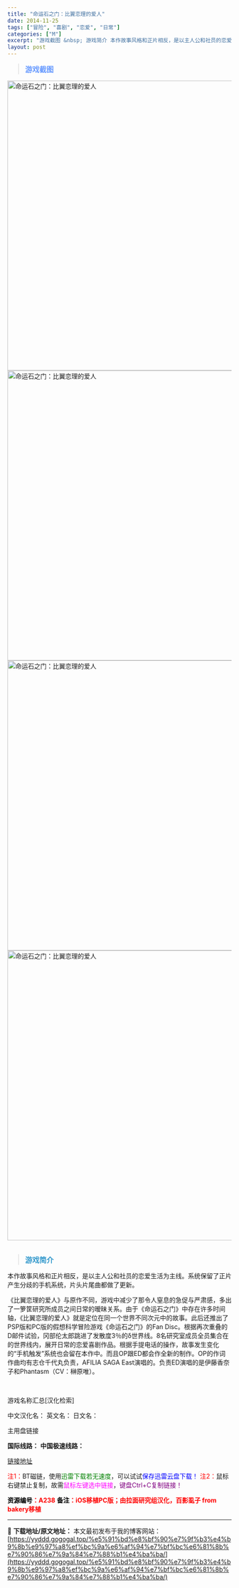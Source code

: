 ```yaml
---
title: "命运石之门：比翼恋理的爱人"
date: 2014-11-25
tags: ["冒险", "喜剧", "恋爱", "日常"]
categories: ["M"]
excerpt: "游戏截图 &nbsp; 游戏简介 本作故事风格和正片相反，是以主人公和社员的恋爱生活为主线。系统保留了正片产生分歧的手机系统，片头片尾曲都做了更新。 《比翼恋理的爱人》与原作不同，游戏中减少了那令人窒息的急促与严肃感，多出了一箩筐研究所成员之间日常的暧昧关系。由于《命运石之门》中存在许多时间轴，《比&hellip;"
layout: post
---
```


<div>
<blockquote><b><span style="font-size: 12pt; color: #6699ff;">游戏截图</span></b></blockquote>
<div><img title="点击放大" src="https://yyddd.gogogal.top/wp-content/uploads/2025/04/20250430_6811e9d9ccf82.webp" alt="命运石之门：比翼恋理的爱人" width="650" /></div>
<div><img title="点击放大" src="https://yyddd.gogogal.top/wp-content/uploads/2025/04/20250430_6811e9db669c6.webp" alt="命运石之门：比翼恋理的爱人" width="650" /></div>
<div><img title="点击放大" src="https://yyddd.gogogal.top/wp-content/uploads/2025/04/20250430_6811e9dd4e9a6.webp" alt="命运石之门：比翼恋理的爱人" width="650" /></div>
<div><img title="点击放大" src="https://yyddd.gogogal.top/wp-content/uploads/2025/04/20250430_6811e9df56235.webp" alt="命运石之门：比翼恋理的爱人" width="650" /></div>
&nbsp;
<blockquote><b><span style="font-size: 12pt; color: #3399cc;">游戏简介</span></b></blockquote>
<div>

本作故事风格和正片相反，是以主人公和社员的恋爱生活为主线。系统保留了正片产生分歧的手机系统，片头片尾曲都做了更新。

《比翼恋理的爱人》与原作不同，游戏中减少了那令人窒息的急促与严肃感，多出了一箩筐研究所成员之间日常的暧昧关系。由于《命运石之门》中存在许多时间轴，《比翼恋理的爱人》就是定位在同一个世界不同次元中的故事。此后还推出了PSP版和PC版的假想科学冒险游戏《命运石之门》的Fan Disc。根据再次重叠的D邮件试验，冈部伦太郎跳进了发散度3％的δ世界线。8名研究室成员全员集合在的世界线内，展开日常的恋爱喜剧作品。根据手提电话的操作，故事发生变化的“手机触发”系统也会留在本作中。而且OP跟ED都会作全新的制作。OP的作词作曲均有志仓千代丸负责，AFILIA SAGA East演唱的。负责ED演唱的是伊藤香奈子和Phantasm（CV：榊原唯）。

</div>
&nbsp;

游戏名称汇总[汉化检索]

中文汉化名：
英文名：
日文名：
</div>
<div class="panel panel-primary">
<div class="panel-heading">主用盘链接</div>
<div class="panel-body">

<b>国际线路：</b>
<b>中国极速线路：</b>

<!--wechatfans start-->

<a href="https://pan.xunlei.com/s/VORpuogFEkTPLTyorEoLPmmRA1?pwd=hzku#">链接地址</a>

<!--wechatfans end-->
<span style="color: #ff0000;">注1：</span>BT磁链，使用<span style="color: #008000;">迅雷下载若无速度</span>，可以试试<span style="color: #0000ff;">保存迅雷云盘下载！</span>
<span style="color: #ff0000;">注2：</span>鼠标右键禁止复制，故需<span style="color: #ff00ff;">鼠标左键选中链接</span>，<span style="color: #800080;">键盘Ctrl+C复制链接！</span>

</div>
<div class="panel-footer"><span style="color: #ff0000;"><b><span style="color: #000000;">资源编号</span>：A238</b></span>
<span style="color: #ff0000;"><b><span style="color: #000000;">备注</span>：iOS移植PC版；由拉面研究组汉化，百影虱子 from bakery移植</b></span></div>
</div>

---
📖 **下载地址/原文地址：** 本文最初发布于我的博客网站：[https://yyddd.gogogal.top/%e5%91%bd%e8%bf%90%e7%9f%b3%e4%b9%8b%e9%97%a8%ef%bc%9a%e6%af%94%e7%bf%bc%e6%81%8b%e7%90%86%e7%9a%84%e7%88%b1%e4%ba%ba/](https://yyddd.gogogal.top/%e5%91%bd%e8%bf%90%e7%9f%b3%e4%b9%8b%e9%97%a8%ef%bc%9a%e6%af%94%e7%bf%bc%e6%81%8b%e7%90%86%e7%9a%84%e7%88%b1%e4%ba%ba/)
